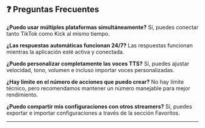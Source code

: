 ## ❓ Preguntas Frecuentes

**¿Puedo usar múltiples plataformas simultáneamente?**
Sí, puedes conectar tanto TikTok como Kick al mismo tiempo.

**¿Las respuestas automáticas funcionan 24/7?**
Las respuestas funcionan mientras la aplicación esté activa y conectada.

**¿Puedo personalizar completamente las voces TTS?**
Sí, puedes ajustar velocidad, tono, volumen e incluso importar voces personalizadas.

**¿Hay límite en el número de acciones que puedo crear?**
No hay límite técnico, pero recomendamos mantener un número manejable para mejor rendimiento.

**¿Puedo compartir mis configuraciones con otros streamers?**
Sí, puedes exportar e importar configuraciones a través de la sección Favoritos.

---
